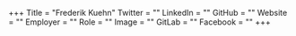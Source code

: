 +++
Title = "Frederik Kuehn"
Twitter = ""
LinkedIn = ""
GitHub = ""
Website = ""
Employer = ""
Role = ""
Image = ""
GitLab = ""
Facebook = ""
+++
